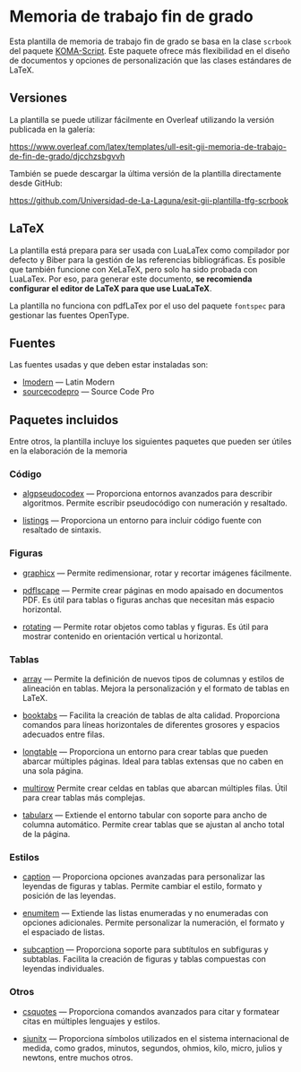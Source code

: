 # Memoria de trabajo fin de grado

Esta plantilla de memoria de trabajo fin de grado se basa en la clase `scrbook` del paquete [KOMA-Script](https://ctan.org/pkg/koma-script). Este paquete ofrece más flexibilidad en el diseño de documentos y opciones de personalización que las clases estándares de LaTeX.

## Versiones

La plantilla se puede utilizar fácilmente en Overleaf utilizando la versión publicada en la galería:

https://www.overleaf.com/latex/templates/ull-esit-gii-memoria-de-trabajo-de-fin-de-grado/djcchzsbgvvh

También se puede descargar la última versión de la plantilla directamente desde GitHub:

https://github.com/Universidad-de-La-Laguna/esit-gii-plantilla-tfg-scrbook

## LaTeX

La plantilla está prepara para ser usada con LuaLaTex como compilador por defecto y Biber para la gestión de las referencias bibliográficas. Es posible que también funcione con XeLaTeX, pero solo ha sido probada con LuaLaTex. Por eso, para generar este documento, **se recomienda configurar el editor de LaTeX para que use LuaLaTeX**.

La plantilla no funciona con pdfLaTex por el uso del paquete `fontspec` para gestionar las fuentes OpenType.

## Fuentes

Las fuentes usadas y que deben estar instaladas son:

 * [lmodern](https://ctan.org/pkg/lm) — Latin Modern
 * [sourcecodepro](https://ctan.org/pkg/sourcecodepro) — Source Code Pro

## Paquetes incluidos

Entre otros, la plantilla incluye los siguientes paquetes que pueden ser útiles en la elaboración de la memoria

### Código

 * [algpseudocodex](https://ctan.org/pkg/algpseudocodex) — Proporciona entornos avanzados para describir algoritmos. Permite escribir pseudocódigo con numeración y resaltado.

 * [listings](https://ctan.org/pkg/listings) — Proporciona un entorno para incluir código fuente con resaltado de sintaxis.

### Figuras

 * [graphicx](https://ctan.org/pkg/graphicx) — Permite redimensionar, rotar y recortar imágenes fácilmente.

 * [pdflscape](https://ctan.org/pkg/pdflscape) — Permite crear páginas en modo apaisado en documentos PDF. Es útil para tablas o figuras anchas que necesitan más espacio horizontal.

 * [rotating](https://ctan.org/pkg/rotating) — Permite rotar objetos como tablas y figuras. Es útil para mostrar contenido en orientación vertical u horizontal.

### Tablas

 * [array](https://ctan.org/pkg/array) — Permite la definición de nuevos tipos de columnas y estilos de alineación en tablas. Mejora la personalización y el formato de tablas en LaTeX.

 * [booktabs](https://ctan.org/pkg/booktabs) — Facilita la creación de tablas de alta calidad. Proporciona comandos para líneas horizontales de diferentes grosores y espacios adecuados entre filas.
 
 * [longtable](https://ctan.org/pkg/longtable) — Proporciona un entorno para crear tablas que pueden abarcar múltiples páginas. Ideal para tablas extensas que no caben en una sola página.

 * [multirow](https://ctan.org/pkg/multirow) Permite crear celdas en tablas que abarcan múltiples filas. Útil para crear tablas más complejas.

 * [tabularx](https://ctan.org/pkg/tabularx) — Extiende el entorno tabular con soporte para ancho de columna automático. Permite crear tablas que se ajustan al ancho total de la página.

### Estilos

 * [caption](https://ctan.org/pkg/caption) — Proporciona opciones avanzadas para personalizar las leyendas de figuras y tablas. Permite cambiar el estilo, formato y posición de las leyendas.

 * [enumitem](https://ctan.org/pkg/enumitem) — Extiende las listas enumeradas y no enumeradas con opciones adicionales. Permite personalizar la numeración, el formato y el espaciado de listas.

 * [subcaption](https://ctan.org/pkg/subcaption) — Proporciona soporte para subtítulos en subfiguras y subtablas. Facilita la creación de figuras y tablas compuestas con leyendas individuales.

### Otros

 * [csquotes](https://ctan.org/pkg/csquotes) — Proporciona comandos avanzados para citar y formatear citas en múltiples lenguajes y estilos.

 * [siunitx](https://ctan.org/pkg/siunitx) — Proporciona símbolos utilizados en el sistema internacional de medida, como grados, minutos, segundos, ohmios, kilo, micro, julios y newtons, entre muchos otros.
